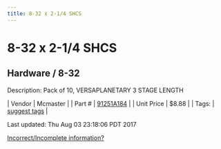 ```yaml
---
title: 8-32 x 2-1/4 SHCS
---
```


# 8-32 x 2-1/4 SHCS
## Hardware / 8-32
Description: 	Pack of 10, VERSAPLANETARY 3 STAGE LENGTH 

| Vendor | Mcmaster | 
| Part # | [91251A184](https://www.mcmaster.com/#91251A184) | 
| Unit Price | $8.88 | 
| Tags: | [suggest tags](https://docs.google.com/forms/d/e/1FAIpQLSeWyY8v3RgOty-MyWmh9U0iivNYN_molChYyS-0U-o-kOAv_g/viewform) | 

Last updated: Thu Aug 03 23:18:06 PDT 2017

 [Incorrect/Incomplete information?](https://docs.google.com/forms/d/e/1FAIpQLSeWyY8v3RgOty-MyWmh9U0iivNYN_molChYyS-0U-o-kOAv_g/viewform)